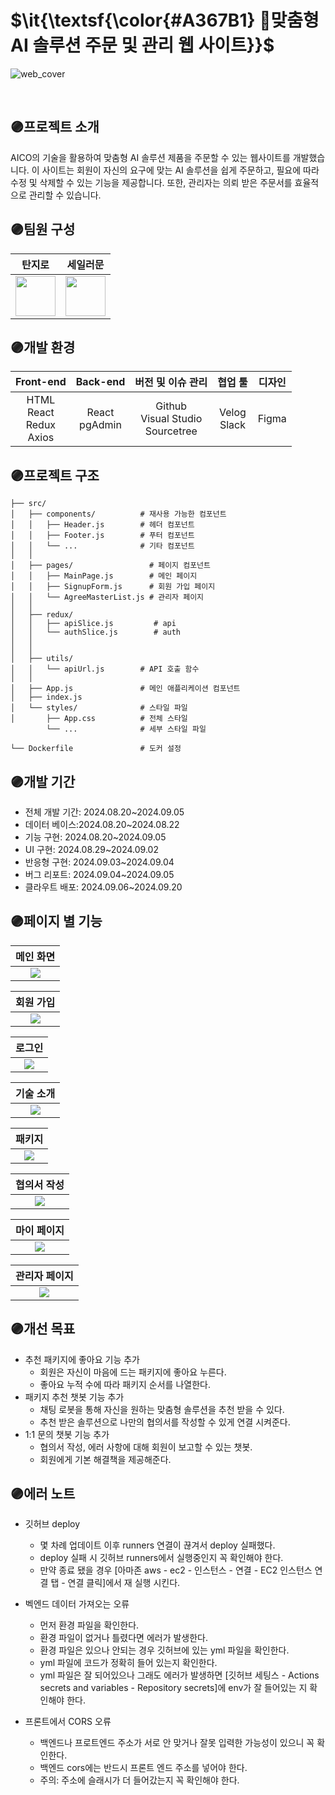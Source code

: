 <p>
  
  # $\it{\textsf{\color{#A367B1} 💜맞춤형 AI 솔루션 주문 및 관리 웹 사이트}}$
  ![web_cover](https://github.com/user-attachments/assets/504e9016-dbf1-48be-9de8-92a47f29aba9)
</p>

<br>

## 🟣프로젝트 소개
AICO의 기술을 활용하여 맞춤형 AI 솔루션 제품을 주문할 수 있는 웹사이트를 개발했습니다. 이 사이트는 회원이 자신의 요구에 맞는 AI 솔루션을 쉽게 주문하고, 필요에 따라 수정 및 삭제할 수 있는 기능을 제공합니다. 또한, 관리자는 의뢰 받은 주문서를 효율적으로 관리할 수 있습니다.

## 🟣팀원 구성
| **탄지로** | **세일러문** | 
| :------: |  :------: |
| <img width="64" height="64" src="https://img.icons8.com/external-victoruler-linear-colour-victoruler/64/external-boy-people-victoruler-linear-colour-victoruler-4.png"> <br/>  | <img width="64" height="64" src="https://img.icons8.com/external-victoruler-flat-victoruler/64/external-girl-people-victoruler-flat-victoruler-4.png"> <br/> | |


## 🟣개발 환경

| **Front-end** | **Back-end** | **버전 및 이슈 관리** |  **협업 툴** |**디자인** |
| :------: |  :------: | :------: | :------: | :------: |
| HTML <br> React <br> Redux <br>Axios| React<br>pgAdmin | Github <br> Visual Studio <br> Sourcetree| Velog <br> Slack |Figma |


## 🟣프로젝트 구조

```
├── src/                     
│   ├── components/          # 재사용 가능한 컴포넌트
│   │   ├── Header.js        # 헤더 컴포넌트
│   │   ├── Footer.js        # 푸터 컴포넌트
│   │   └── ...              # 기타 컴포넌트
│   │
│   ├── pages/                 # 페이지 컴포넌트
│   │   ├── MainPage.js        # 메인 페이지
│   │   ├── SignupForm.js      # 회원 가입 페이지
│   │   └── AgreeMasterList.js # 관리자 페이지
│   │
│   ├── redux/              
│   │   ├── apiSlice.js         # api
│   │   └── authSlice.js        # auth
│   │       
│   │
│   ├── utils/               
│   │   └── apiUrl.js        # API 호출 함수
│   │
│   ├── App.js               # 메인 애플리케이션 컴포넌트
│   ├── index.js      
│   └── styles/              # 스타일 파일
│       ├── App.css          # 전체 스타일
        └── ...              # 세부 스타일 파일

└── Dockerfile               # 도커 설정
```

## 🟣개발 기간
- 전체 개발 기간: 2024.08.20~2024.09.05
- 데이터 베이스:2024.08.20~2024.08.22
- 기능 구현: 2024.08.20~2024.09.05
- UI 구현: 2024.08.29~2024.09.02
- 반응형 구현: 2024.09.03~2024.09.04
- 버그 리포트: 2024.09.04~2024.09.05
- 클라우트 배포: 2024.09.06~2024.09.20

## 🟣페이지 별 기능

| **메인 화면** |
| :------: |
|<img src ="readMe_gif/mainpage.gif" > |

| **회원 가입** |
| :------: |
|<img src ="readMe_gif/signup.gif" > |


| **로그인** |
| :------: |
|<img src ="readMe_gif/login.gif" > |


| **기술 소개** |
| :------: |
|<img src ="readMe_gif/tech.gif" > |

| **패키지** |
| :------: |
|<img src ="readMe_gif/package.gif" > |

| **협의서 작성** |
| :------: |
|<img src ="readMe_gif/agree.gif">|

| **마이 페이지** |
| :------: |
|<img src ="readMe_gif/my.gif">|


| **관리자 페이지** |
| :------: |
|<img src ="readMe_gif/master.gif" >|

## 🟣개선 목표

- 추천 패키지에 좋아요 기능 추가
  * 회원은 자신이 마음에 드는 패키지에 좋아요 누른다.
  * 좋아요 누적 수에 따라 패키지 순서를 나열한다.
- 패키지 추천 챗봇 기능 추가
  * 채팅 로봇을 통해 자신을 원하는 맞춤형 솔루션을 추천 받을 수 있다.
  * 추천 받은 솔루션으로 나만의 협의서를 작성할 수 있게 연결 시켜준다.
- 1:1 문의 챗봇 기능 추가
  * 협의서 작성, 에러 사항에 대해 회원이 보고할 수 있는 챗봇.
  * 회원에게 기본 해결책을 제공해준다.

## 🟣에러 노트

- 깃허브 deploy
  * 몇 차례 업데이트 이후 runners 연결이 끊겨서 deploy 실패했다.
  * deploy 실패 시 깃허브 runners에서 실행중인지 꼭 확인해야 한다.
  * 만약 종료 됐을 경우 [아마존 aws - ec2 - 인스턴스 - 연결 - EC2 인스턴스 연결 탭 - 연결 클릭]에서 재 실행 시킨다.
 
- 벡엔드 데이터 가져오는 오류
  * 먼저 환경 파일을 확인한다.
  * 환경 파일이 없거나 틀렸다면 에러가 발생한다.
  * 환경 파일은 있으나 안되는 경우 깃허브에 있는 yml 파일을 확인한다.
  * yml 파일에 코드가 정확히 들어 있는지 확인한다.
  * yml 파일은 잘 되어있으나 그래도 에러가 발생하면 [깃허브 세팅스 - Actions secrets and variables - Repository secrets]에 env가 잘 들어있는 지 확인해야 한다.

- 프론트에서 CORS 오류
  * 백엔드나 프로트엔드 주소가 서로 안 맞거나 잘못 입력한 가능성이 있으니 꼭 확인한다.
  * 백엔드 cors에는 반드시 프론트 엔드 주소를 넣어야 한다.
  * 주의: 주소에 슬래시가 더 들어갔는지 꼭 확인해야 한다.
  
